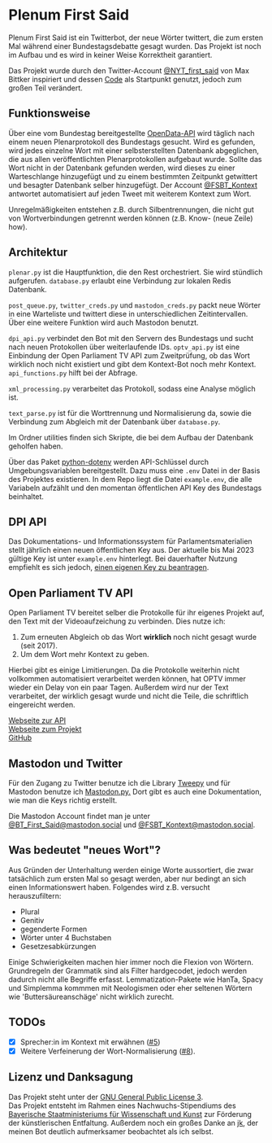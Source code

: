 # Plenum First Said


Plenum First Said ist ein Twitterbot, der neue Wörter twittert, die zum ersten Mal während einer Bundestagsdebatte gesagt wurden. Das Projekt ist noch im Aufbau und es wird in keiner Weise  Korrektheit garantiert. 

Das Projekt wurde durch den Twitter-Account [@NYT_first_said](https://twitter.com/NYT_first_said) von Max Bittker inspiriert und dessen [Code](https://github.com/MaxBittker/nyt-first-said) als Startpunkt genutzt, jedoch zum großen Teil verändert. 

## Funktionsweise

Über eine vom Bundestag bereitgestellte [OpenData-API](https://dip.bundestag.de/%C3%BCber-dip/hilfe/api#content) wird täglich nach einem neuen Plenarprotokoll des Bundestags gesucht. Wird es gefunden, wird jedes einzelne Wort mit einer selbsterstellten Datenbank abgeglichen, die aus allen veröffentlichten Plenarprotokollen aufgebaut wurde. Sollte das Wort nicht in der Datenbank gefunden werden, wird dieses zu einer Warteschlange hinzugefügt und zu einem bestimmten Zeitpunkt getwittert und besagter Datenbank selber hinzugefügt. Der Account [@FSBT_Kontext](https://twitter.com/FSBT_Kontext) antwortet automatisiert auf jeden Tweet mit weiterem Kontext zum Wort.

Unregelmäßigkeiten entstehen z.B. durch Silbentrennungen, die nicht gut von Wortverbindungen getrennt werden können (z.B. Know- (neue Zeile) how). 

## Architektur

`plenar.py` ist die Hauptfunktion, die den Rest orchestriert. Sie wird stündlich aufgerufen. `database.py` erlaubt eine Verbindung zur lokalen Redis Datenbank. 

`post_queue.py`, `twitter_creds.py` und `mastodon_creds.py` packt neue Wörter in eine Warteliste und twittert diese in unterschiedlichen Zeitintervallen. Über eine weitere Funktion wird auch Mastodon benutzt.

`dpi_api.py` verbindet den Bot mit den Servern des Bundestags und sucht nach neuen Protokollen über weiterlaufende IDs. `optv_api.py` ist eine Einbindung der Open Parliament TV API zum Zweitprüfung, ob das Wort wirklich noch nicht existiert und gibt dem Kontext-Bot noch mehr Kontext. `api_functions.py` hilft bei der Abfrage. 

`xml_processing.py` verarbeitet das Protokoll, sodass eine Analyse möglich ist.

`text_parse.py` ist für die Worttrennung und Normalisierung da, sowie die Verbindung zum Abgleich mit der Datenbank über `database.py`. 

Im Ordner utilities finden sich Skripte, die bei dem Aufbau der Datenbank geholfen haben. 

Über das Paket [python-dotenv](https://github.com/theskumar/python-dotenv) werden API-Schlüssel durch Umgebungsvariablen bereitgestellt. Dazu muss eine `.env` Datei in der Basis des Projektes existieren. In dem Repo liegt die Datei `example.env`, die alle Variabeln aufzählt und den momentan öffentlichen API Key des Bundestags beinhaltet.

## DPI API 

Das Dokumentations- und Informationssystem für Parlamentsmaterialien stellt jährlich einen neuen öffentlichen Key aus. Der aktuelle bis Mai 2023 gültige Key ist unter `example.env` hinterlegt. Bei dauerhafter Nutzung empfiehlt es sich jedoch, [einen eigenen Key zu beantragen](https://dip.bundestag.de/%C3%BCber-dip/hilfe/api#content).

## Open Parliament TV API
Open Parliament TV bereitet selber die Protokolle für ihr eigenes Projekt auf, den Text mit der Videoaufzeichung zu verbinden. Dies nutze ich: 

1. Zum erneuten Abgleich ob das Wort **wirklich** noch nicht gesagt wurde (seit 2017).
2. Um dem Wort mehr Kontext zu geben.

Hierbei gibt es einige Limitierungen. Da die Protokolle weiterhin nicht vollkommen automatisiert verarbeitet werden können, hat OPTV immer wieder ein Delay von ein paar Tagen. Außerdem wird nur der Text verarbeitet, der wirklich gesagt wurde und nicht die Teile, die schriftlich eingereicht werden. 

[Webseite zur API](https://de.openparliament.tv/api/)  
[Webseite zum Projekt](https://openparliament.tv/)  
[GitHub](https://github.com/OpenParliamentTV)  

## Mastodon und Twitter
Für den Zugang zu Twitter benutze ich die Library [Tweepy](https://www.tweepy.org/) und für Mastodon benutze ich [Mastodon.py.](https://github.com/halcy/Mastodon.py) Dort gibt es auch eine Dokumentation, wie man die Keys richtig erstellt. 

Die Mastodon Account findet man je unter <a rel="me" href="https://mastodon.social/@BT_First_Said">@BT_First_Said@mastodon.social</a> und <a rel="me" href="https://mastodon.social/@FSBT_Kontext">@FSBT_Kontext@mastodon.social</a>.


## Was bedeutet "neues Wort"?

Aus Gründen der Unterhaltung werden einige Worte aussortiert, die zwar tatsächlich zum ersten Mal so gesagt werden, aber nur bedingt an sich einen Informationswert haben. Folgendes wird z.B. versucht herauszufiltern:
- Plural
- Genitiv
- gegenderte Formen
- Wörter unter 4 Buchstaben
- Gesetzesabkürzungen

Einige Schwierigkeiten machen hier immer noch die Flexion von Wörtern. Grundregeln der Grammatik sind als Filter hardgecodet, jedoch werden dadurch nicht alle Begriffe erfasst. Lemmatization-Pakete wie HanTa, Spacy und Simplemma kommmen mit Neologismen oder eher seltenen Wörtern wie 'Buttersäureanschäge' nicht wirklich zurecht. 

## TODOs
- [X] Sprecher:in im Kontext mit erwähnen ([#5](https://github.com/ungeschneuer/plenum_first_said/pull/5))
- [X] Weitere Verfeinerung der Wort-Normalisierung ([#8](https://github.com/ungeschneuer/plenum_first_said/pull/8)). 

## Lizenz und Danksagung

Das Projekt steht unter der [GNU General Public License 3](https://www.gnu.org/licenses/gpl-3.0.de.html).  
Das Projekt entsteht im Rahmen eines Nachwuchs-Stipendiums des [Bayerische Staatministeriums für Wissenschaft und Kunst](https://www.stmwk.bayern.de/) zur Förderung der künstlerischen Entfaltung. Außerdem noch ein großes Danke an [jk](https://github.com/hejjoe), der meinen Bot deutlich aufmerksamer beobachtet als ich selbst. 



